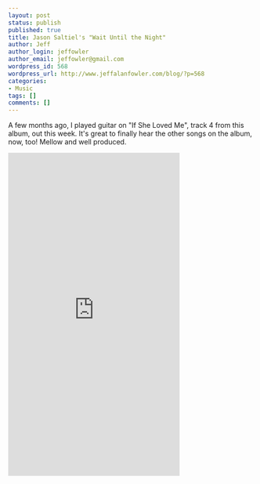 ```yaml
---
layout: post
status: publish
published: true
title: Jason Saltiel's "Wait Until the Night"
author: Jeff
author_login: jeffowler
author_email: jeffowler@gmail.com
wordpress_id: 568
wordpress_url: http://www.jeffalanfowler.com/blog/?p=568
categories:
- Music
tags: []
comments: []
---
```

A few months ago, I played guitar on "If She Loved Me", track 4 from this album, out this week. It's great to finally hear the other songs on the album, now, too! Mellow and well produced.

<iframe style="margin:0 auto; border: 0; width: 350px; height: 659px;" src="http://bandcamp.com/EmbeddedPlayer/album=322178477/size=large/bgcol=ffffff/linkcol=0687f5/transparent=true/" height="240" width="320" seamless=""></iframe>
